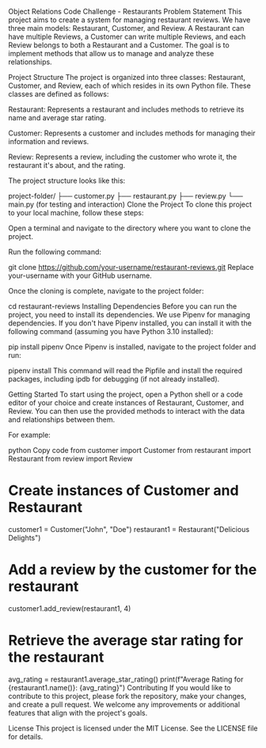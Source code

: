 Object Relations Code Challenge - Restaurants
Problem Statement
This project aims to create a system for managing restaurant reviews. We have three main models: Restaurant, Customer, and Review. A Restaurant can have multiple Reviews, a Customer can write multiple Reviews, and each Review belongs to both a Restaurant and a Customer. The goal is to implement methods that allow us to manage and analyze these relationships.

Project Structure
The project is organized into three classes: Restaurant, Customer, and Review, each of which resides in its own Python file. These classes are defined as follows:

Restaurant: Represents a restaurant and includes methods to retrieve its name and average star rating.

Customer: Represents a customer and includes methods for managing their information and reviews.

Review: Represents a review, including the customer who wrote it, the restaurant it's about, and the rating.

The project structure looks like this:

project-folder/
├── customer.py
├── restaurant.py
├── review.py
└── main.py (for testing and interaction)
Clone the Project
To clone this project to your local machine, follow these steps:

Open a terminal and navigate to the directory where you want to clone the project.

Run the following command:

git clone https://github.com/your-username/restaurant-reviews.git
Replace your-username with your GitHub username.

Once the cloning is complete, navigate to the project folder:

cd restaurant-reviews
Installing Dependencies
Before you can run the project, you need to install its dependencies. We use Pipenv for managing dependencies. If you don't have Pipenv installed, you can install it with the following command (assuming you have Python 3.10 installed):

pip install pipenv
Once Pipenv is installed, navigate to the project folder and run:

pipenv install
This command will read the Pipfile and install the required packages, including ipdb for debugging (if not already installed).

Getting Started
To start using the project, open a Python shell or a code editor of your choice and create instances of Restaurant, Customer, and Review. You can then use the provided methods to interact with the data and relationships between them.

For example:

python
Copy code
from customer import Customer
from restaurant import Restaurant
from review import Review

# Create instances of Customer and Restaurant

customer1 = Customer("John", "Doe")
restaurant1 = Restaurant("Delicious Delights")

# Add a review by the customer for the restaurant

customer1.add_review(restaurant1, 4)

# Retrieve the average star rating for the restaurant

avg_rating = restaurant1.average_star_rating()
print(f"Average Rating for {restaurant1.name()}: {avg_rating}")
Contributing
If you would like to contribute to this project, please fork the repository, make your changes, and create a pull request. We welcome any improvements or additional features that align with the project's goals.

License
This project is licensed under the MIT License. See the LICENSE file for details.
